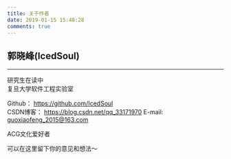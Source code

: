 ```yaml
---
title: 关于作者
date: 2019-01-15 15:48:28
comments: true
---
```

## 郭晓峰(IcedSoul)
---
研究生在读中  
复旦大学软件工程实验室

Github： https://github.com/IcedSoul  
CSDN博客： https://blog.csdn.net/qq_33171970
E-mail: guoxiaofeng_2015@163.com

ACG文化爱好者  

可以在这里留下你的意见和想法～  
